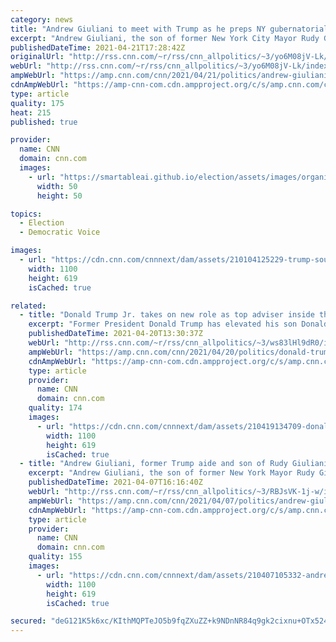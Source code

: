 ```yaml
---
category: news
title: "Andrew Giuliani to meet with Trump as he preps NY gubernatorial bid"
excerpt: "Andrew Giuliani, the son of former New York City Mayor Rudy Giuliani and a former public liaison official inside the Trump White House, will meet with the former President at Mar-a-Lago next week as he finalizes his plans to launch a campaign for New York governor.\n    \n"
publishedDateTime: 2021-04-21T17:28:42Z
originalUrl: "http://rss.cnn.com/~r/rss/cnn_allpolitics/~3/yo6M08jV-Lk/index.html"
webUrl: "http://rss.cnn.com/~r/rss/cnn_allpolitics/~3/yo6M08jV-Lk/index.html"
ampWebUrl: "https://amp.cnn.com/cnn/2021/04/21/politics/andrew-giuliani-trump-meeting/index.html"
cdnAmpWebUrl: "https://amp-cnn-com.cdn.ampproject.org/c/s/amp.cnn.com/cnn/2021/04/21/politics/andrew-giuliani-trump-meeting/index.html"
type: article
quality: 175
heat: 215
published: true

provider:
  name: CNN
  domain: cnn.com
  images:
    - url: "https://smartableai.github.io/election/assets/images/organizations/cnn.com-50x50.jpg"
      width: 50
      height: 50

topics:
  - Election
  - Democratic Voice

images:
  - url: "https://cdn.cnn.com/cnnnext/dam/assets/210104125229-trump-south-lawn-1212-super-tease.jpg"
    width: 1100
    height: 619
    isCached: true

related:
  - title: "Donald Trump Jr. takes on new role as top adviser inside the Trump family"
    excerpt: "Former President Donald Trump has elevated his son Donald Trump Jr. to an unofficial new role inside his orbit as he weighs the idea of a comeback presidential bid in 2024 that would require him to maintain a vice grip on the Republican base for any chance of success.\n    \n"
    publishedDateTime: 2021-04-20T13:30:37Z
    webUrl: "http://rss.cnn.com/~r/rss/cnn_allpolitics/~3/ws83lHl9dR0/index.html"
    ampWebUrl: "https://amp.cnn.com/cnn/2021/04/20/politics/donald-trump-jr-adviser/index.html"
    cdnAmpWebUrl: "https://amp-cnn-com.cdn.ampproject.org/c/s/amp.cnn.com/cnn/2021/04/20/politics/donald-trump-jr-adviser/index.html"
    type: article
    provider:
      name: CNN
      domain: cnn.com
    quality: 174
    images:
      - url: "https://cdn.cnn.com/cnnnext/dam/assets/210419134709-donald-trump-jr-file-2019-super-tease.jpg"
        width: 1100
        height: 619
        isCached: true
  - title: "Andrew Giuliani, former Trump aide and son of Rudy Giuliani, says he plans for to run for governor of New York"
    excerpt: "Andrew Giuliani, the son of former New York Mayor Rudy Giuliani, says he's planning to run for governor of the heavily Democratic state next year.\n    \n"
    publishedDateTime: 2021-04-07T16:16:40Z
    webUrl: "http://rss.cnn.com/~r/rss/cnn_allpolitics/~3/RBJsVK-1j-w/index.html"
    ampWebUrl: "https://amp.cnn.com/cnn/2021/04/07/politics/andrew-giuliani-new-york-governor-race/index.html"
    cdnAmpWebUrl: "https://amp-cnn-com.cdn.ampproject.org/c/s/amp.cnn.com/cnn/2021/04/07/politics/andrew-giuliani-new-york-governor-race/index.html"
    type: article
    provider:
      name: CNN
      domain: cnn.com
    quality: 155
    images:
      - url: "https://cdn.cnn.com/cnnnext/dam/assets/210407105332-andrew-giuliania-file-2020-restricted-super-tease.jpg"
        width: 1100
        height: 619
        isCached: true

secured: "deG121K5k6xc/KIthMQPTeJO5b9fqZXuZZ+k9NDnNR84q9gk2cixnu+OTx524qFPKTvEalnq+pdZyPW5sOXJpzQW9NllHuLUhtoHuynX31C1L5aN7t5SYmt3ceAnBm3WWotRqKYaXPjoz0E9oBdDnj4SvE8LY1SJY0jIxuOLNWYt6KuZ79NaLdihCNBsgWfjRiW3E+tWVLDQqpoyVuQs7RAWnsOc5eAk7t8NC53jpkvX13f/t/ranKEnAdibKGLCGAbO4MZIxcqRXZwGfNsKbH9gArSuK1Au8l2O1Ryv8APX0v/3fuA1HiHnC96q06loufYqhR8hS9R0JkA7Xi04OYPPnG2iWeT/MXaN5u6MRiM=;mzt7uC8FklMDy4JN0b4v2w=="
---
```


